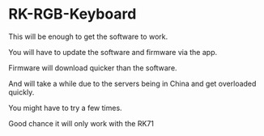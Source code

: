 # RK-RGB-Keyboard

This will be enough to get the software to work.

You will have to update the software and firmware via the app.

Firmware will download quicker than the software.

And will take a while due to the servers being in China and get overloaded quickly.

You might have to try a few times.

Good chance it will only work with the RK71
